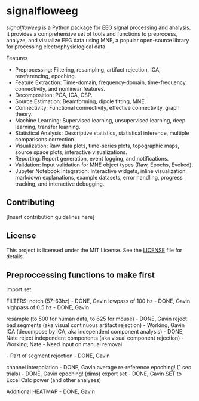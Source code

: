 # signalfloweeg

*signalfloweeg* is a Python package for EEG signal processing and analysis. It provides a comprehensive set of tools and functions to preprocess, analyze, and visualize EEG data using MNE, a popular open-source library for processing electrophysiological data.

Features
* Preprocessing: Filtering, resampling, artifact rejection, ICA, rereferencing, epoching.
* Feature Extraction: Time-domain, frequency-domain, time-frequency, connectivity, and nonlinear features.
* Decomposition: PCA, ICA, CSP.
* Source Estimation: Beamforming, dipole fitting, MNE.
* Connectivity: Functional connectivity, effective connectivity, graph theory.
* Machine Learning: Supervised learning, unsupervised learning, deep learning, transfer learning.
* Statistical Analysis: Descriptive statistics, statistical inference, multiple comparisons correction.
* Visualization: Raw data plots, time-series plots, topographic maps, source space plots, interactive visualizations.
* Reporting: Report generation, event logging, and notifications.
* Validation: Input validation for MNE object types (Raw, Epochs, Evoked).
* Jupyter Notebook Integration: Interactive widgets, inline visualization, markdown explanations, example datasets, error handling, progress tracking, and interactive debugging.


## Contributing

[Insert contribution guidelines here]

## License

This project is licensed under the MIT License. See the [LICENSE](LICENSE) file for details.


## Preproccessing functions to make first 
import set

FILTERS: 
notch (57-63hz) - DONE, Gavin
lowpass of 100 hz  - DONE, Gavin
highpass of 0.5 hz  - DONE, Gavin

resample (to 500 for human data, to 625 for mouse) - DONE, Gavin
reject bad segments (aka visual continuous artifact rejection) - Working, Gavin
ICA (decompose by ICA, aka independent component analysis) - DONE, Nate
reject independent components (aka visual component rejection) - Working, Nate - Need input on manual removal
<!-- Reject bad channels --> - Part of segment rejection - DONE, Gavin
channel interpolation - DONE, Gavin
average re-reference
epoching! (1 sec trials) - DONE, Gavin
epoching! (dims)
export set  - DONE, Gavin
SET to Excel 
Calc power (and other analyses)

Additional
HEATMAP - DONE, Gavin


